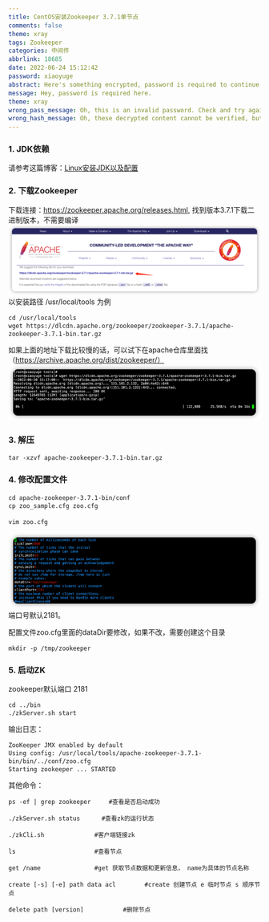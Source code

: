 ```yaml
---
title: CentOS安装Zookeeper 3.7.1单节点
comments: false
theme: xray
tags: Zookeeper
categories: 中间件
abbrlink: 18685
date: 2022-06-24 15:12:42
password: xiaoyuge
abstract: Here's something encrypted, password is required to continue reading.
message: Hey, password is required here.
theme: xray
wrong_pass_message: Oh, this is an invalid password. Check and try again, please.
wrong_hash_message: Oh, these decrypted content cannot be verified, but you can still have a look.
---
```

### 1. JDK依赖
请参考这篇博客：[Linux安装JDK以及配置](https://xiaoyuge.work/jdk-install/)

### 2. 下载Zookeeper
下载连接：https://zookeeper.apache.org/releases.html,  找到版本3.7.1下载二进制版本，不需要编译
![](./zookeeper-install/2.png)
以安装路径 /usr/local/tools 为例
```shell
cd /usr/local/tools
wget https://dlcdn.apache.org/zookeeper/zookeeper-3.7.1/apache-zookeeper-3.7.1-bin.tar.gz
```
如果上面的地址下载比较慢的话，可以试下在apache仓库里面找（https://archive.apache.org/dist/zookeeper/）
![](./zookeeper-install/1.png)

### 3. 解压
```shell
tar -xzvf apache-zookeeper-3.7.1-bin.tar.gz
```
### 4. 修改配置文件
```shell
cd apache-zookeeper-3.7.1-bin/conf
cp zoo_sample.cfg zoo.cfg

vim zoo.cfg
```
![](./zookeeper-install/3.png)
端口号默认2181。

配置文件zoo.cfg里面的dataDir要修改，如果不改，需要创建这个目录
```shell
mkdir -p /tmp/zookeeper
```

### 5. 启动ZK
zookeeper默认端口 2181
```shell
cd ../bin
./zkServer.sh start
```
输出日志：
```text
ZooKeeper JMX enabled by default
Using config: /usr/local/tools/apache-zookeeper-3.7.1-bin/bin/../conf/zoo.cfg
Starting zookeeper ... STARTED
```

其他命令：
```shell
ps -ef | grep zookeeper     #查看是否启动成功

./zkServer.sh status      #查看zk的运行状态

./zkCli.sh              #客户端链接zk

ls                      #查看节点

get /name               #get 获取节点数据和更新信息， name为具体的节点名称

create [-s] [-e] path data acl        #create 创建节点 e 临时节点 s 顺序节点

delete path [version]           #删除节点

```

